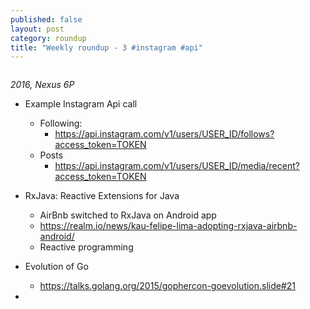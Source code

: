```yaml
---
published: false
layout: post
category: roundup
title: "Weekly roundup - 3 #instagram #api"
---
```




![]()

*2016, Nexus 6P*

* Example Instagram Api call
  * Following:
    * https://api.instagram.com/v1/users/USER_ID/follows?access_token=TOKEN
  * Posts
    * https://api.instagram.com/v1/users/USER_ID/media/recent?access_token=TOKEN
* RxJava: Reactive Extensions for Java
  * AirBnb switched to RxJava on Android app
  * https://realm.io/news/kau-felipe-lima-adopting-rxjava-airbnb-android/
  * Reactive programming  
* Evolution of Go
  * https://talks.golang.org/2015/gophercon-goevolution.slide#21

*
